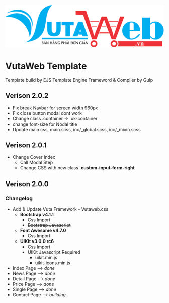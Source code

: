 <center>

[![Vutaweb.Vn](./dist/images/logo.png)](https://vutaweb.vn)

</center>

# VutaWeb Template
Template build by EJS Template Engine Frameword & Compiler by Gulp

## Verison 2.0.2
- Fix break Navbar for screen width 960px
- Fix close button modal dont work
- Change class .container -> .uk-container
- change font-size for Nodal title
- Update main.css, main.scss, inc/_global.scss, inc/_mixin.scss

## Verison 2.0.1
- Change Cover Index
    - Call Modal Step
    - Change CSS with new class **.custom-input-form-right**

## Verison 2.0.0
### Changelog
- Add & Update Vuta Framework - Vutaweb.css
    - **Bootstrap v4.1.1**
        - Css Import
        - ~~Bootstrap Javascript~~
    - **Font Awesome v4.7.0**
        - Css Import
    - **UIKit v3.0.0 rc6**
        - Css Import
        - UIKit Javascript Required
            - uikit.min.js
            - uikit-icons.min.js
- Index Page  --> *done*
- News Page --> *done*
- Detail Page --> *done*
- Price Page --> *done*
- Single Page --> *done*
- ~~Contact Page~~ --> *building*
